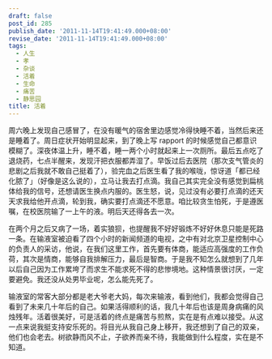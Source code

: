 ```yaml
---
draft: false
post_id: 285
publish_date: '2011-11-14T19:41:49.000+08:00'
revise_date: '2011-11-14T19:41:49.000+08:00'
tags:
  - 人生
  - 孝
  - 杂谈
  - 活着
  - 生命
  - 痛苦
  - 静思园
title: 活着
---
```


周六晚上发现自己感冒了，在没有暖气的宿舍里边感觉冷得快睡不着，当然后来还是睡着了。周日症状开始明显起来，到了晚上写 rapport 的时候感觉自己都意识模糊了。深夜体温上升，睡不着，睡一两个小时就起来上一次厕所。最后五点吃了退烧药，七点半醒来，发现汗把衣服都弄湿了。早饭过后去医院（那次支气管炎的悲剧之后我就不敢自己挺着了），验完血之后医生看了我的喉咙，惊讶道「都已经化脓了」（好像是这么说的），立马让我去打点滴。我自己其实完全没有感觉到扁桃体给我的信号，还想请医生换点内服的。医生怒，说，见过没有必要打点滴的还天天求我给他开点滴，轮到我，确实要打点滴还不愿意。咱比较贪生怕死，于是遵医嘱，在校医院输了一上午的液。明后天还得各去一次。

在两个月之后又病了一场，着实狼狈，也提醒我不好好锻炼不好好休息只能是死路一条。在输液室被迫看了四个小时的新闻频道的电视，之中有对北京卫星控制中心的负责人的采访，他说，在我们这里工作，首先要有体商，能适应高强度的工作负荷，其次是情商，能够自我排解压力，最后是智商。于是我不知怎么就想到了几年以后自己因为工作累垮了而求生不能求死不得的悲惨境地。这种情景很讨厌，一定要避免。我还没从处男毕业呢，怎么能先死了。

输液室的常客大部分都是老大爷老大妈，每次来输液，看到他们，我都会觉得自己看到了未来几十年后的自己。如果活得顺利的话，我几十年后也该是周身病痛的风烛残年。活着很美好，可是活着的终点是痛苦与煎熬，实在是有点难以接受。从这一点来说我挺支持安乐死的。将目光从我自己身上移开，我还想到了自己的双亲，他们也会老去。树欲静而风不止，子欲养而亲不待，我能做到什么程度，实在是不知道。
